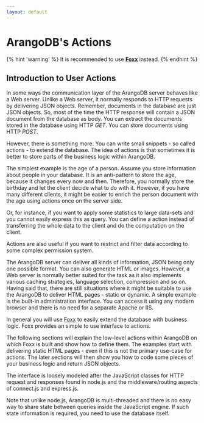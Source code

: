 ```yaml
---
layout: default
---
```

ArangoDB's Actions
==================

{% hint 'warning' %}
It is recommended to use [**Foxx**](foxx-readme.html) instead.
{% endhint %}

Introduction to User Actions
----------------------------

In some ways the communication layer of the ArangoDB server behaves like a Web
server. Unlike a Web server, it normally responds to HTTP requests by delivering
JSON objects. Remember, documents in the database are just JSON objects. So,
most of the time the HTTP response will contain a JSON document from the
database as body. You can extract the documents stored in the database using
HTTP *GET*. You can store documents using HTTP *POST*.

However, there is something more. You can write small snippets - so called
actions - to extend the database. The idea of actions is that sometimes it is
better to store parts of the business logic within ArangoDB.

The simplest example is the age of a person. Assume you store information about
people in your database. It is an anti-pattern to store the age, because it
changes every now and then. Therefore, you normally store the birthday and let
the client decide what to do with it. However, if you have many different
clients, it might be easier to enrich the person document with the age using
actions once on the server side.

Or, for instance, if you want to apply some statistics to large data-sets and
you cannot easily express this as query. You can define a action instead of
transferring the whole data to the client and do the computation on the client.

Actions are also useful if you want to restrict and filter data according to
some complex permission system.

The ArangoDB server can deliver all kinds of information, JSON being only one
possible format. You can also generate HTML or images. However, a Web server is
normally better suited for the task as it also implements various caching
strategies, language selection, compression and so on. Having said that, there
are still situations where it might be suitable to use the ArangoDB to deliver
HTML pages - static or dynamic. A simple example is the built-in administration
interface. You can access it using any modern browser and there is no need for a
separate Apache or IIS.

In general you will use [Foxx](foxx-readme.html) to easily extend the database with
business logic. Foxx provides an simple to use interface to actions.

The following sections will explain the low-level actions within ArangoDB on
which Foxx is built and show how to define them. The examples start with
delivering static HTML pages - even if this is not the primary use-case for
actions. The later sections will then show you how to code some pieces of your
business logic and return JSON objects.

The interface is loosely modeled after the JavaScript classes for HTTP request
and responses found in node.js and the middleware/routing aspects of connect.js
and express.js.

Note that unlike node.js, ArangoDB is multi-threaded and there is no easy way to
share state between queries inside the JavaScript engine. If such state
information is required, you need to use the database itself.
